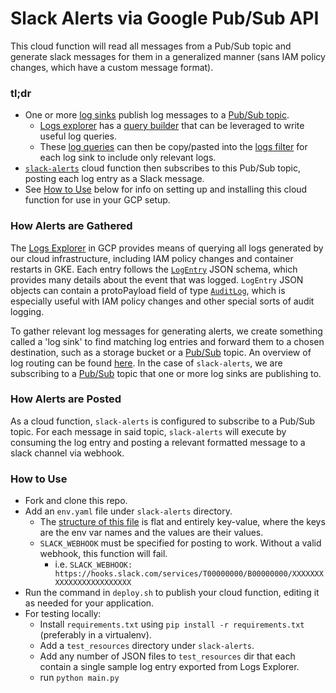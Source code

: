 # Slack Alerts via Google Pub/Sub API

This cloud function will read all messages from a Pub/Sub topic and generate slack messages for them in a generalized manner (sans IAM policy changes, which have a custom message format).

### tl;dr
- One or more [log sinks](https://console.cloud.google.com/logs/router?project=plaidcloud-io) publish log messages to a [Pub/Sub topic](https://console.cloud.google.com/cloudpubsub/topic/detail/alerts?project=plaidcloud-io).
    - [Logs explorer](https://console.cloud.google.com/logs/query?project=plaidcloud-io&query=%0A) has a [query builder](https://cloud.google.com/logging/docs/view/building-queries) that can be leveraged to write useful log queries. 
    - These [log queries](https://cloud.google.com/logging/docs/view/advanced-queries) can then be copy/pasted into the [logs filter](https://cloud.google.com/logging/docs/export#sink-terms) for each log sink to include only relevant logs.
- [`slack-alerts`](https://console.cloud.google.com/functions/details/us-central1/slack-alerts?project=plaidcloud-io) cloud function then subscribes to this Pub/Sub topic, posting each log entry as a Slack message.
- See [How to Use](#how-to-use) below for info on setting up and installing this cloud function for use in your GCP setup.

### How Alerts are Gathered
The [Logs Explorer](https://cloud.google.com/logging/docs/view/logs-viewer-interface) in GCP provides means of querying all logs generated by our cloud infrastructure, including IAM policy changes and container restarts in GKE. Each entry follows the [`LogEntry`](https://cloud.google.com/logging/docs/reference/v2/rest/v2/LogEntry) JSON schema, which provides many details about the event that was logged. `LogEntry` JSON objects can contain a protoPayload field of type [`AuditLog`](https://cloud.google.com/logging/docs/reference/audit/auditlog/rest/Shared.Types/AuditLog), which is especially useful with IAM policy changes and other special sorts of audit logging. 

To gather relevant log messages for generating alerts, we create something called a 'log sink' to find matching log entries and forward them to a chosen destination, such as a storage bucket or a [Pub/Sub](https://cloud.google.com/pubsub/docs/overview) topic. An overview of log routing can be found [here](https://cloud.google.com/logging/docs/routing/overview). In the case of `slack-alerts`, we are subscribing to a [Pub/Sub](https://cloud.google.com/pubsub/docs/overview) topic that one or more log sinks are publishing to.

### How Alerts are Posted

As a cloud function, `slack-alerts` is configured to subscribe to a Pub/Sub topic. For each message in said topic, `slack-alerts` will execute by consuming the log entry and posting a relevant formatted message to a slack channel via webhook.


### How to Use

- Fork and clone this repo.
- Add an `env.yaml` file under `slack-alerts` directory.
    - The [structure of this file](https://cloud.google.com/functions/docs/env-var) is flat and entirely key-value, where the keys are the env var names and the values are their values.
    - `SLACK_WEBHOOK` must be specified for posting to work. Without a valid webhook, this function will fail.
        - i.e. `SLACK_WEBHOOK: https://hooks.slack.com/services/T00000000/B00000000/XXXXXXXXXXXXXXXXXXXXXXXX`
- Run the command in `deploy.sh` to publish your cloud function, editing it as needed for your application.
- For testing locally:
    - Install `requirements.txt` using `pip install -r requirements.txt` (preferably in a virtualenv).
    - Add a `test_resources` directory under `slack-alerts`.
    - Add any number of JSON files to `test_resources` dir that each contain a single sample log entry exported from Logs Explorer.
    - run `python main.py`
